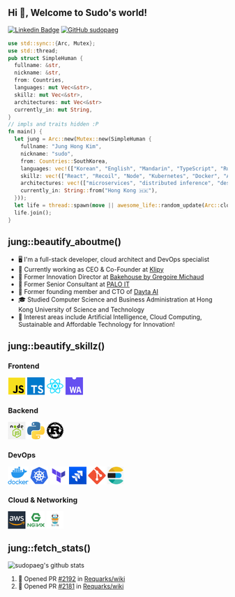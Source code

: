 ## Hi 👋, Welcome to Sudo's world!

[![Linkedin Badge](https://img.shields.io/badge/-JungHongKim-blue?style=flat-square&logo=Linkedin&logoColor=white&link=https://www.linkedin.com/in/junghongkim/)](https://www.linkedin.com/in/junghongkim/)
[![GitHub sudopaeg](https://img.shields.io/github/followers/sudopaeg?label=follow&style=social)](https://github.com/sudopaeg)
</br>

```rust
use std::sync::{Arc, Mutex};
use std::thread;
pub struct SimpleHuman {
  fullname: &str,
  nickname: &str,
  from: Countries,
  languages: mut Vec<&str>,
  skillz: mut Vec<&str>,
  architectures: mut Vec<&str>
  currently_in: mut String,
}
// impls and traits hidden :P
fn main() {
  let jung = Arc::new(Mutex::new(SimpleHuman {
    fullname: "Jung Hong Kim",
    nickname: "sudo",
    from: Countries::SouthKorea,
    languages: vec!(["Korean", "English", "Mandarin", "TypeScript", "Rust", "Python", "Go", "C#"]),
    skillz: vec!(["React", "Recoil", "Node", "Kubernetes", "Docker", "AWS", "ElasticSearch", "Terraform", "Git", "Jira", "Xamarin"]),
    architectures: vec!(["microservices", "distributed inference", "design thinking", "event-driven"]),
    currently_in: String::from("Hong Kong 🇭🇰"),
  }));
  let life = thread::spawn(move || awesome_life::random_update(Arc::clone(&jung)));
  life.join();
}
```

## jung::beautify_aboutme()

- 🖥 I'm a full-stack developer, cloud architect and DevOps specialist
- 💼 Currently working as CEO & Co-Founder at [Klipy](https://useklipy.com)
- 💼 Former Innovation Director at [Bakehouse by Gregoire Michaud](https://bakehouse.hk)
- 💼 Former Senior Consultant at [PALO IT](https://palo-it.com)
- 💼 Former founding member and CTO of [Dayta AI](https://dayta.ai)
- 🎓 Studied Computer Science and Business Administration at Hong Kong University of Science and Technology
- 🤖 Interest areas include Artificial Intelligence, Cloud Computing, Sustainable and Affordable Technology for Innovation!

## jung::beautify_skillz()

### Frontend

<p>
  <img height="40" src="./assets/javascript.png" alt="JavaScript">
  <img height="40" src="./assets/typescript.png" alt="TypeScript">
  <img height="40" src="./assets/react.webp" alt="React.js">
  <img height="40" src="./assets/wasm.png" alt="WebAssembly">
</p>

### Backend

<p>
  <img height="40" src="./assets/node.png" alt="Node.js">
  <img height="40" src="./assets/python.png" alt="Python">
  <img height="40" src="./assets/rust.png" alt="Rust">
</p>

### DevOps

<p>
  <img height="40" src="./assets/docker.png" alt="Docker">
  <img height="40" src="./assets/kubernetes.png" alt="Kubernetes">
  <img height="40" src="./assets/terraform.png" alt="Terraform">
  <img height="40" src="./assets/jira.png" alt="Jira">
  <img height="40" src="./assets/git.png" alt="Git">
  <img height="40" src="./assets/elasticsearch.png" alt="Elasticsearch">
</p>

### Cloud & Networking

<p>
  <img height="40" src="./assets/aws.png" alt="AWS">
  <img height="40" src="./assets/nginx.png" alt="Nginx">
  <img height="40" src="./assets/traefik.png" alt="Traefik">
</p>

## jung::fetch_stats()

![sudopaeg's github stats](https://github-readme-stats.vercel.app/api?username=sudopaeg&count_private=true&theme=gotham)

<!--START_SECTION:activity-->
1. 💪 Opened PR [#2192](https://github.com/Requarks/wiki/pull/2192) in [Requarks/wiki](https://github.com/Requarks/wiki)
2. 💪 Opened PR [#2181](https://github.com/Requarks/wiki/pull/2181) in [Requarks/wiki](https://github.com/Requarks/wiki)
<!--END_SECTION:activity-->
